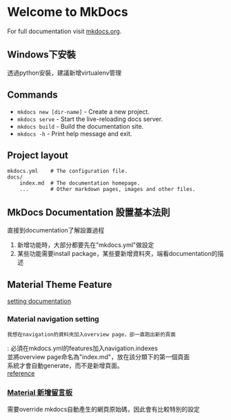# Welcome to MkDocs

For full documentation visit [mkdocs.org](https://www.mkdocs.org).

## Windows下安裝
透過python安裝，建議新增virtualenv管理

## Commands

* `mkdocs new [dir-name]` - Create a new project.
* `mkdocs serve` - Start the live-reloading docs server.
* `mkdocs build` - Build the documentation site.
* `mkdocs -h` - Print help message and exit.

## Project layout

    mkdocs.yml    # The configuration file.
    docs/
        index.md  # The documentation homepage.
        ...       # Other markdown pages, images and other files.



## MkDocs Documentation 設置基本法則
直接到documentation了解設置過程  
1. 新增功能時，大部分都要先在"mkdocs.yml"做設定  
2. 某些功能需要install package，某些要新增資料夾，端看documentation的描述  

## Material Theme Feature
[setting documentation](https://squidfunk.github.io/mkdocs-material/setup/)

### Material navigation setting
`我想在navigation的資料夾加入overview page，卻一直跑出新的頁面`

:   必須在mkdocs.yml的features加入navigation.indexes<br>
    並將overview page命名為"index.md"，放在該分類下的第一個頁面<br>
    系統才會自動generate，而不是新增頁面。<br>
    [reference](https://squidfunk.github.io/mkdocs-material/setup/setting-up-navigation/?h=nav#section-index-pages)

### [Material 新增留言板](https://squidfunk.github.io/mkdocs-material/setup/adding-a-comment-system/)
需要override mkdocs自動產生的網頁原始碼，因此會有比較特別的設定
